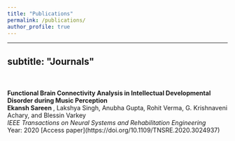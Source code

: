 ```yaml
---
title: "Publications"
permalink: /publications/
author_profile: true
---
```

---
subtitle: "Journals"
---
<br>
<br> <b>Functional Brain Connectivity Analysis in Intellectual Developmental Disorder during Music Perception</b> <br> 
<b> Ekansh Sareen </b>, Lakshya Singh, Anubha Gupta, Rohit Verma, G. Krishnaveni Achary, and Blessin Varkey <br>
<i>IEEE Transactions on Neural Systems and Rehabilitation Engineering</i> <br>
Year: 2020 [Access paper](https://doi.org/10.1109/TNSRE.2020.3024937)
  
